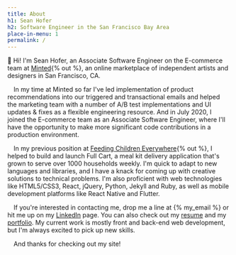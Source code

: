 ```yaml
---
title: About
h1: Sean Hofer
h2: Software Engineer in the San Francisco Bay Area
place-in-menu: 1
permalink: /
---
```

:wave: Hi! I'm Sean Hofer, an Associate Software Engineer on the E-commerce team at [Minted](https://www.minted.com){% out %}, an online marketplace of independent artists and designers in San Francisco, CA. 

&emsp;In my time at Minted so far I've led implementation of product recommendations into our triggered and transactional emails and helped the marketing team with a number of A/B test implementations and UI updates & fixes as a flexible engineering resource. And in July 2020, I joined the E-commerce team as an Associate Software Engineer, where I'll have the opportunity to make more significant code contributions in a production environment. 

&emsp;In my previous position at [Feeding Children Everywhere](https://www.feedingchildreneverywhere.com){% out %}, I helped to build and launch Full Cart, a meal kit delivery application that's grown to serve over 1000 households weekly. I'm quick to adapt to new languages and libraries, and I have a knack for coming up with creative solutions to technical problems. I'm also proficient with web technologies like HTML5/CSS3, React, jQuery, Python, Jekyll and Ruby, as well as mobile development platforms like React Native and Flutter.

&emsp;If you're interested in contacting me, drop me a line at&nbsp;{% my_email %} or hit me up on my [LinkedIn](/linkedin) page. You can also check out my [resume](/resume) and my [portfolio](/portfolio). My current work is mostly front and back-end web development, but I'm always excited to pick up new skills.

&emsp;And thanks for checking out my site!